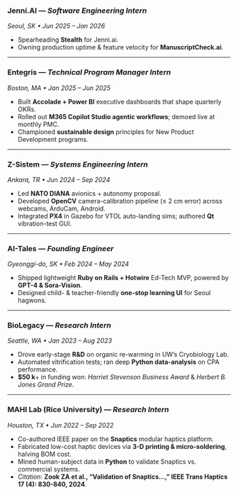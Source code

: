 ### Jenni.AI — *Software Engineering Intern*  
*Seoul, SK • Jun 2025 – Jan 2026*  
- Spearheading **Stealth** for Jenni.ai.  
- Owning production uptime & feature velocity for **ManuscriptCheck.ai**.  

---

### Entegris — *Technical Program Manager Intern*  
*Boston, MA • Jan 2025 – Jun 2025*  
- Built **Accolade + Power BI** executive dashboards that shape quarterly OKRs.  
- Rolled out **M365 Copilot Studio agentic workflows**; demoed live at monthly PMC.  
- Championed **sustainable design** principles for New Product Development programs.

---

### Z-Sistem — *Systems Engineering Intern*  
*Ankara, TR • Jun 2024 – Sep 2024*  
- Led **NATO DIANA** avionics + autonomy proposal. 
- Developed **OpenCV** camera-calibration pipeline (≤ 2 cm error) across webcams, ArduCam, Android.  
- Integrated **PX4** in Gazebo for VTOL auto-landing sims; authored **Qt** vibration-test GUI.  

---

### AI-Tales — *Founding Engineer*  
*Gyeonggi-do, SK • Feb 2024 – May 2024*  
- Shipped lightweight **Ruby on Rails + Hotwire** Ed-Tech MVP, powered by **GPT-4 & Sora-Vision**.  
- Designed child- & teacher-friendly **one-stop learning UI** for Seoul hagwons.  

---

### BioLegacy — *Research Intern*  
*Seattle, WA • Jan 2023 – Aug 2023*  
- Drove early-stage **R&D** on organic re-warming in UW’s Cryobiology Lab.  
- Automated vitrification tests; ran deep **Python data-analysis** on CPA performance.  
- **$50 k**+ in funding won: *Harriet Stevenson Business Award* & *Herbert B. Jones Grand Prize*.  

---

### MAHI Lab (Rice University) — *Research Intern*  
*Houston, TX • Jun 2022 – Sep 2022*  
- Co-authored IEEE paper on the **Snaptics** modular haptics platform.  
- Fabricated low-cost haptic devices via **3-D printing & micro-soldering**, halving BOM cost.  
- Mined human-subject data in **Python** to validate Snaptics vs. commercial systems.  
- *Citation:* **Zook ZA et al., “Validation of Snaptics…,” IEEE Trans Haptics 17 (4): 830-840, 2024**.  
